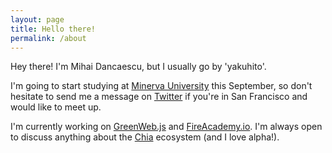 ```yaml
---
layout: page
title: Hello there!
permalink: /about
---
```


Hey there! I'm Mihai Dancaescu, but I usually go by 'yakuhito'.

I'm going to start studying at [Minerva University](https://en.wikipedia.org/wiki/Minerva_University) this September, so don't hesitate to send me a message on [Twitter](https://twitter.com/yakuh1t0) if you're in San Francisco and would like to meet up.

I'm currently working on [GreenWeb.js](https://github.com/Yakuhito/GreenWeb.js) and [FireAcademy.io](https://fireacademy.io/). I'm always open to discuss anything about the [Chia](https://www.chia.net/) ecosystem (and I love alpha!).
